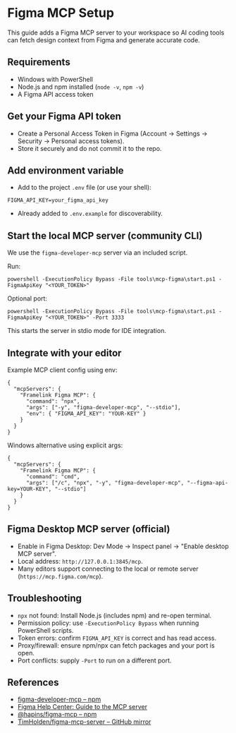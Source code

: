 # Figma MCP Setup

This guide adds a Figma MCP server to your workspace so AI coding tools can fetch design context from Figma and generate accurate code.

## Requirements
- Windows with PowerShell
- Node.js and npm installed (`node -v`, `npm -v`)
- A Figma API access token

## Get your Figma API token
- Create a Personal Access Token in Figma (Account → Settings → Security → Personal access tokens).
- Store it securely and do not commit it to the repo.

## Add environment variable
- Add to the project `.env` file (or use your shell):
```
FIGMA_API_KEY=your_figma_api_key
```
- Already added to `.env.example` for discoverability.

## Start the local MCP server (community CLI)
We use the `figma-developer-mcp` server via an included script.

Run:
```
powershell -ExecutionPolicy Bypass -File tools\mcp-figma\start.ps1 -FigmaApiKey "<YOUR_TOKEN>"
```
Optional port:
```
powershell -ExecutionPolicy Bypass -File tools\mcp-figma\start.ps1 -FigmaApiKey "<YOUR_TOKEN>" -Port 3333
```
This starts the server in stdio mode for IDE integration.
## Integrate with your editor

Example MCP client config using env:
```
{
  "mcpServers": {
    "Framelink Figma MCP": {
      "command": "npx",
      "args": ["-y", "figma-developer-mcp", "--stdio"],
      "env": { "FIGMA_API_KEY": "YOUR-KEY" }
    }
  }
}
```
Windows alternative using explicit args:
```
{
  "mcpServers": {
    "Framelink Figma MCP": {
      "command": "cmd",
      "args": ["/c", "npx", "-y", "figma-developer-mcp", "--figma-api-key=YOUR-KEY", "--stdio"]
    }
  }
}
```

## Figma Desktop MCP server (official)
- Enable in Figma Desktop: Dev Mode → Inspect panel → "Enable desktop MCP server".
- Local address: `http://127.0.0.1:3845/mcp`.
- Many editors support connecting to the local or remote server (`https://mcp.figma.com/mcp`).
## Troubleshooting
- `npx` not found: Install Node.js (includes npm) and re-open terminal.
- Permission policy: use `-ExecutionPolicy Bypass` when running PowerShell scripts.
- Token errors: confirm `FIGMA_API_KEY` is correct and has read access.
- Proxy/firewall: ensure npm/npx can fetch packages and your port is open.
- Port conflicts: supply `-Port` to run on a different port.

## References
- [figma-developer-mcp – npm](https://www.npmjs.com/package/figma-developer-mcp)
- [Figma Help Center: Guide to the MCP server](https://help.figma.com/hc/en-us/articles/32132100833559-Guide-to-the-Dev-Mode-MCP-Server)
- [@hapins/figma-mcp – npm](https://www.npmjs.com/package/@hapins/figma-mcp)
- [TimHolden/figma-mcp-server – GitHub mirror](https://github.com/MCP-Mirror/TimHolden_figma-mcp-server)
